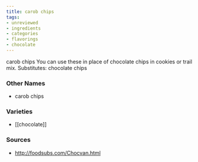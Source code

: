 ```yaml
---
title: carob chips
tags:
- unreviewed
- ingredients
- categories
- flavorings
- chocolate
---
```

carob chips You can use these in place of chocolate chips in cookies or trail mix. Substitutes: chocolate chips

### Other Names

* carob chips

### Varieties

* [[chocolate]]

### Sources
* http://foodsubs.com/Chocvan.html
